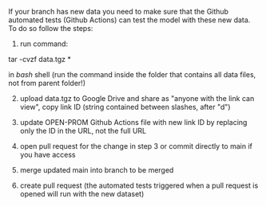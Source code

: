 If your branch has new data you need to make sure that the Github automated tests (Github Actions) can test the model with these new data. To do so follow the steps:

1. run command:

tar -cvzf data.tgz *

in *bash* shell (run the command inside the folder that contains all data files, not from parent folder!)

2. upload data.tgz to Google Drive and share as "anyone with the link can view", copy link ID (string contained between slashes, after "d")

3. update OPEN-PROM Github Actions file with new link ID by replacing only the ID in the URL, not the full URL

4. open pull request for the change in step 3 or commit directly to main if you have access

6. merge updated main into branch to be merged  

7. create pull request (the automated tests triggered when a pull request is opened will run with the new dataset)

